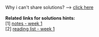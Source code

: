 Why i can't share solutions? --> <a href="https://github.com/ashumeow/Genomic-Data-Science-Specialization/blob/master/1---Introduction-to-Genomic-Technologies/Week-0/course_conduct.md">click here</a><br>
<br>
<b>Related links for solutions hints:</b><br>
[1] <a href="https://github.com/ashumeow/Genomic-Data-Science-Specialization/tree/master/1---Introduction-to-Genomic-Technologies/Week-1/notes">notes - week 1</a><br>
[2] <a href="https://github.com/ashumeow/Genomic-Data-Science-Specialization/blob/master/1---Introduction-to-Genomic-Technologies/Week-1/reading-list.md">reading list - week 1</a><br>
